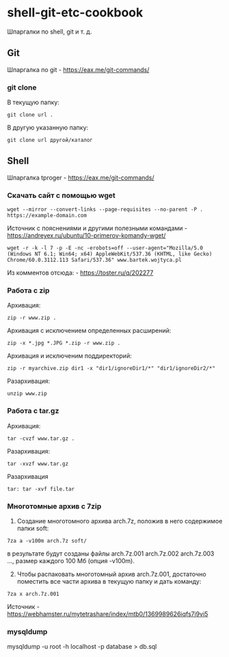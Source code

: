 # shell-git-etc-cookbook

Шпаргалки по shell, git и т. д.

## Git

Шпаргалка по git - https://eax.me/git-commands/

### git clone

В текущую папку:

```git clone url .```

В другую указанную папку:

```git clone url другой/каталог```


## Shell 

Шпаргалка tproger - https://eax.me/git-commands/

### Скачать сайт с помощью wget

```wget --mirror --convert-links --page-requisites --no-parent -P . https://example-domain.com```

Источник с пояснениями и другими полезными командами - https://andreyex.ru/ubuntu/10-primerov-komandy-wget/

```wget -r -k -l 7 -p -E -nc -erobots=off --user-agent="Mozilla/5.0 (Windows NT 6.1; Win64; x64) AppleWebKit/5З7.З6 (KHTML, like Gecko) Chrome/60.0.З112.11З Safari/5З7.36" www.bartek.wojtyca.pl```

Из комментов отсюда: - https://toster.ru/q/202277

### Работа с zip

Архивация: 

```zip -r www.zip . ```

Архивация с исключением определенных расширений: 

```zip -x *.jpg *.JPG *.zip -r www.zip .```

Архивация и исключеним поддиректорий:

```zip -r myarchive.zip dir1 -x "dir1/ignoreDir1/*" "dir1/ignoreDir2/*"```

Разархивация: 

```unzip www.zip```


### Работа с tar.gz

Архивация: 

```tar -cvzf www.tar.gz .```

Разархивация: 

```tar -xvzf www.tar.gz```

Разархивация

```tar: tar -xvf file.tar```


### Многотомные архив с 7zip 

1. Создание многотомного архива arch.7z, положив в него содержимое папки soft:

```7za a -v100m arch.7z soft/```

в результате будут созданы файлы arch.7z.001 arch.7z.002 arch.7z.003 ..., размер каждого 100 Мб (опция -v100m).

2. Чтобы распаковать многотомный архив arch.7z.001, достаточно поместить все части архива в текущую папку и дать команду:

```7za x arch.7z.001```

Источник - https://webhamster.ru/mytetrashare/index/mtb0/1369989626iqfs7i9vi5

### mysqldump

mysqldump -u root -h localhost -p database > db.sql







